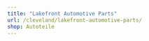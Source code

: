 ```yaml
---
title: "Lakefront Automotive Parts"
url: /cleveland/lakefront-automotive-parts/
shop: Autoteile
---
```

